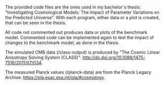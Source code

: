 The provided code files are the ones used in my bachelor´s thesis: "Investigating Cosmological Models: The Impact of Parameter Variations on the Predicted Universe". With each program, either data or a plot is created, that can be seen in the thesis.

All code not commented out produces data or plots of the benchmark model. Commented code can be implemented again to test the impact of changes to the benchmark model, as done in the thesis.

The simulated CMB data (/class-output) is produced by "The Cosmic Linear Anisotropy Solving System (CLASS)". http://dx.doi.org/10.1088/1475-7516/2011/07/034.

The measured Planck values (/planck-data) are from the Planck Legacy Archive: https://pla.esac.esa.int/pla/#cosmology.
